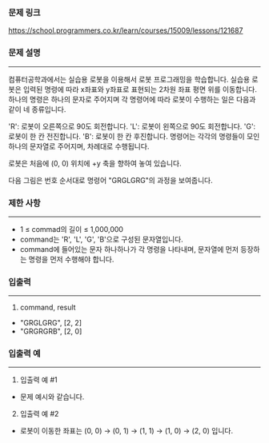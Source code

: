 ### 문제 링크

https://school.programmers.co.kr/learn/courses/15009/lessons/121687

### 문제 설명

---

컴퓨터공학과에서는 실습용 로봇을 이용해서 로봇 프로그래밍을 학습합니다. 실습용 로봇은 입력된 명령에 따라 x좌표와 y좌표로 표현되는 2차원 좌표 평면 위를 이동합니다. 하나의 명령은 하나의 문자로 주어지며 각 명령어에 따라 로봇이 수행하는 일은 다음과 같이 네 종류입니다.

'R': 로봇이 오른쪽으로 90도 회전합니다.
'L': 로봇이 왼쪽으로 90도 회전합니다.
'G': 로봇이 한 칸 전진합니다.
'B': 로봇이 한 칸 후진합니다.
명령어는 각각의 명령들이
모인 하나의 문자열로 주어지며, 차례대로 수행됩니다.

로봇은 처음에 (0, 0) 위치에 +y 축을 향하여 놓여 있습니다.

다음 그림은 번호 순서대로 명령어 "GRGLGRG"의 과정을 보여줍니다.

### 제한 사항

---

- 1 ≤ commad의 길이 ≤ 1,000,000
- command는 'R', 'L', 'G', 'B'으로 구성된 문자열입니다.
- command에 들어있는 문자 하나하나가 각 명령을 나타내며, 문자열에 먼저 등장하는 명령을 먼저 수행해야 합니다.

### 입출력

---

1. command, result

- "GRGLGRG", [2, 2]
- "GRGRGRB", [2, 0]

### 입출력 예

---

1. 입출력 예 #1

- 문제 예시와 같습니다.

2. 입출력 예 #2

- 로봇이 이동한 좌표는 (0, 0) → (0, 1) → (1, 1) → (1, 0) → (2, 0) 입니다.

